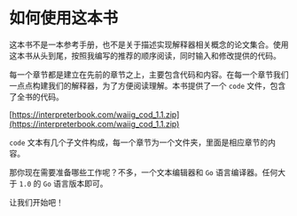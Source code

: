 # 如何使用这本书

这本书不是一本参考手册，也不是关于描述实现解释器相关概念的论文集合。使用这本书从头到尾，按照我编写的推荐的顺序阅读，同时输入和修改提供的代码。

每一个章节都是建立在先前的章节之上，主要包含代码和内容。在每一个章节我们一点点构建我们的解释器，为了方便阅读理解。本书提供了一个 `code` 文件，包含了全书的代码。

[https://interpreterbook.com/waiig_cod_1.1.zip](https://interpreterbook.com/waiig_cod_1.1.zip)

`code` 文本有几个子文件构成，每一个章节为一个文件夹，里面是相应章节的内容。

那你现在需要准备哪些工作呢？不多，一个文本编辑器和 `Go` 语言编译器。任何大于 `1.0` 的 `Go` 语言版本即可。

让我们开始吧！